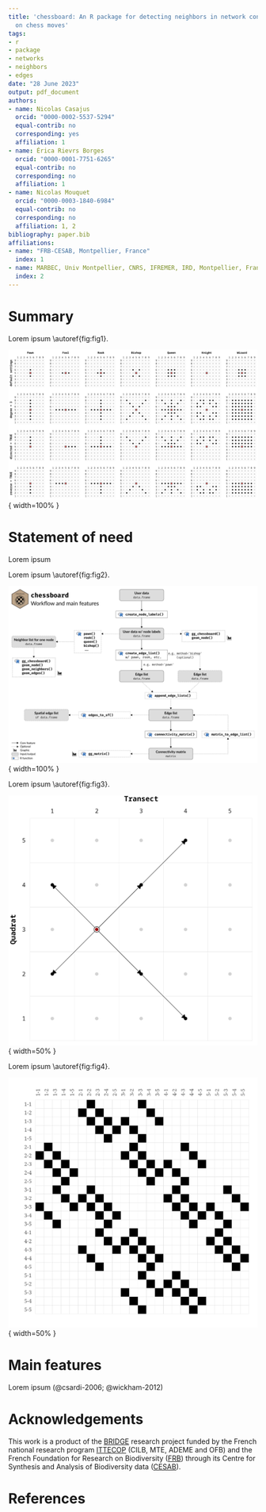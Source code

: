 ```yaml
---
title: 'chessboard: An R package for detecting neighbors in network connections based
  on chess moves'
tags:
- r
- package
- networks
- neighbors
- edges
date: "28 June 2023"
output: pdf_document
authors:
- name: Nicolas Casajus
  orcid: "0000-0002-5537-5294"
  equal-contrib: no
  corresponding: yes
  affiliation: 1
- name: Érica Rievrs Borges
  orcid: "0000-0001-7751-6265"
  equal-contrib: no
  corresponding: no
  affiliation: 1
- name: Nicolas Mouquet
  orcid: "0000-0003-1840-6984"
  equal-contrib: no
  corresponding: no
  affiliation: 1, 2
bibliography: paper.bib
affiliations:
- name: "FRB-CESAB, Montpellier, France"
  index: 1
- name: MARBEC, Univ Montpellier, CNRS, IFREMER, IRD, Montpellier, France
  index: 2
---
```



# Summary

Lorem ipsum \autoref{fig:fig1}.

![Overview of methods available in `chessboard` to detect neighbors. Red dots locate the node of interest (5-5) and black dots correspond to detected neighbors. Each column corresponds to a specific method derived from the chess game. Each row illustrates the use of one argument (row 1: default settings; row 2: use of the argument `degree`; row 3: use of the argument `directed`; row 4: use of the argument `reverse`)\label{fig:fig1}](figures/figure-1.png){ width=100% }


# Statement of need

Lorem ipsum

Lorem ipsum \autoref{fig:fig2}.

![Main features and usage of the R package `chessboard`.\label{fig:fig2}](figures/figure-2.png){ width=100% }

Lorem ipsum \autoref{fig:fig3}.

![Neighbors and edges detected for one node using the bishop method and a degree of neighborhood of 2 (undirected network). The red dot locates the node of interest (2-3) on the chessboard. Black dots correspond to detected neighbors and arrows are corresponding edges.\label{fig:fig3}](figures/figure-3.png){ width=50% }

Lorem ipsum \autoref{fig:fig4}.

![Connectivity matrix of a 5 transects x 5 quadrats network when edges (black squares) are created using the bishop method and a degree of neighborhood of 2 (undirected network). Each row and each column of this square matrix corresponds to a node of the network.\label{fig:fig4}](figures/figure-4.png){ width=50% }



# Main features

Lorem ipsum (@csardi-2006; @wickham-2012)



# Acknowledgements

This work is a product of the 
[BRIDGE](https://www.fondationbiodiversite.fr/en/the-frb-in-action/programs-and-projects/le-cesab/bridge/) 
research project funded by the French national research program 
[ITTECOP](https://ittecop.fr/en/) (CILB, MTE, ADEME and OFB) and the 
French Foundation for Research on Biodiversity 
([FRB](https://www.fondationbiodiversite.fr/en/)) through its Centre for Synthesis 
and Analysis of Biodiversity data 
([CESAB](https://www.fondationbiodiversite.fr/en/about-the-foundation/le-cesab/)).



# References

